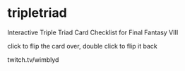 # tripletriad

Interactive Triple Triad Card Checklist for Final Fantasy VIII

click to flip the card over, double click to flip it back

twitch.tv/wimblyd
